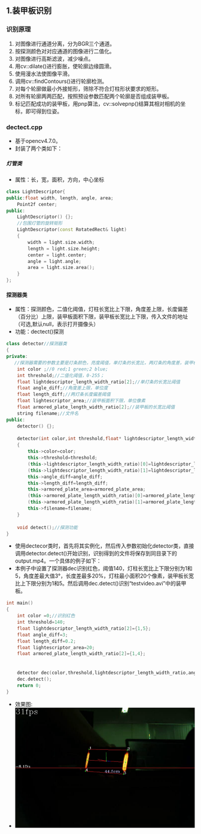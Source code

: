 ##  1.装甲板识别
### 识别原理
1. 对图像进行通道分离，分为BGR三个通道。
2. 按探测颜色对对应通道的图像进行二值化。
3. 对图像进行高斯滤波，减少噪点。
4. 用cv::dilate()进行膨胀，使轮廓边缘圆滑。
5. 使用漫水法使图像平滑。
6. 调用cv::findContours()进行轮廓检测。
7. 对每个轮廓做最小外接矩形，筛除不符合灯柱形状要求的矩形。
8. 对所有轮廓两两匹配，按照预设参数匹配两个轮廓是否组成装甲板。
9. 标记匹配成功的装甲板，用pnp算法，cv::solvepnp()结算其相对相机的坐标，即可得到位姿。
### dectect.cpp
+ 基于opencv4.7.0。
+ 封装了两个类如下：
  
##### 灯管类
+ 属性：长，宽，面积，方向，中心坐标
```C++
class LightDescriptor{	    
public:float width, length, angle, area;
    Point2f center;
public:
    LightDescriptor() {};
    //包围灯管的旋转矩形
    LightDescriptor(const RotatedRect& light)
    {
        width = light.size.width;
        length = light.size.height;
        center = light.center;
        angle = light.angle;
        area = light.size.area();
    }
};
```

#### 探测器类
+ 属性：探测颜色，二值化阈值，灯柱长宽比上下限，角度差上限，长度偏差（百分比）上限，装甲板面积下限，装甲板长宽比上下限，传入文件的地址（可选,默认null，表示打开摄像头）
+ 功能：dectect()探测
```C++
class detector//探测器类
{
private:
   //探测器需要的参数主要是灯条颜色，亮度阈值，单灯条的长宽比，两灯条的角度差，装甲板的面积，装甲板的长宽比
    int color ;//0 red;1 green;2 blue;
    int threshold;//二值化阈值，0-255；
    float lightdescriptor_length_width_ratio[2];//单灯条的长宽比阈值
    float angle_diff;//角度差上限，单位度
    float length_diff;//两灯条长度偏差阈值
    float lightescriptor_area;//装甲板面积下限，单位像素
    float armored_plate_length_width_ratio[2];//装甲板的长宽比阈值
    string filename;//文件名
public:
    detector() {};

    detector(int color,int threshold,float* lightdescriptor_length_width_ratio,float angle_diff,float length_diff,float lightescriptor_area,float* armored_plate_length_width_ratio,string filename="null")
    {
        this->color=color;
        this->threshold=threshold;
        (this->lightdescriptor_length_width_ratio)[0]=lightdescriptor_length_width_ratio[0];
        (this->lightdescriptor_length_width_ratio)[1]=lightdescriptor_length_width_ratio[1];
        this->angle_diff=angle_diff;
        this->length_diff=length_diff;
        this->armored_plate_area=armored_plate_area;
        (this->armored_plate_length_width_ratio)[0]=armored_plate_length_width_ratio[0];
        (this->armored_plate_length_width_ratio)[1]=armored_plate_length_width_ratio[1];
        this->filename=filename;
    }

    void detect();//探测功能
}
```
+ 使用dectecor类时，首先将其实例化，然后传入参数初始化detector类，直接调用detector.detect()开始识别，识别得到的文件将保存到同目录下的output.mp4。一个具体的例子如下：
+ 本例子中设置了探测器dec识别红色，阈值140，灯柱长宽比上下限分别为1和5，角度差最大值3°，长度差最多20%，灯柱最小面积20个像素，装甲板长宽比上下限分别为1和5。然后调用dec.detect()识别“testvideo.avi”中的装甲板。

```C++
int main()
{
    int color =0;//识别红色
    int threshold=140;
    float lightdescriptor_length_width_ratio[2]={1,5};
    float angle_diff=3;
    float length_diff=0.2;
    float lightescriptor_area=20;
    float armored_plate_length_width_ratio[2]={1,4};


    detector dec(color,threshold,lightdescriptor_length_width_ratio,angle_diff,length_diff,lightescriptor_area,armored_plate_length_width_ratio,"testvideo.avi");
    dec.detect();
    return 0;
}
```
+ 效果图: 
+ ![装甲板效果图](https://github.com/b-Acid/24-vision-lwh/blob/main/%E8%A3%85%E7%94%B2%E6%9D%BF%E8%AF%86%E5%88%AB/output.png?raw=true)
